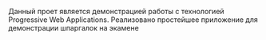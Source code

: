 Данный проет является демонстрацией работы с технологией Progressive Web Applications. Реализовано простейшее приложение для демонстрации шпаргалок на экамене
